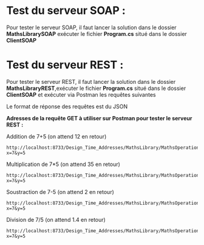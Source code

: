 # Test du serveur SOAP :

Pour tester le serveur SOAP, il faut lancer la solution dans le dossier **MathsLibrarySOAP** exécuter le fichier **Program.cs** situé dans le dossier **ClientSOAP**

# Test du serveur REST :

Pour tester le serveur REST, il faut lancer la solution dans le dossier **MathsLibraryREST**,exécuter le fichier **Program.cs** situé dans le dossier **ClientSOAP** et exécuter via Postman les requêtes suivantes

Le format de réponse des requêtes est du JSON

**Adresses de la requête GET à utiliser sur Postman pour tester le serveur REST :**

Addition de 7+5 (on attend  12 en retour)

    http://localhost:8733/Design_Time_Addresses/MathsLibrary/MathsOperations/Add?x=7&y=5
   
 Multiplication de 7*5 (on attend 35 en retour)

    http://localhost:8733/Design_Time_Addresses/MathsLibrary/MathsOperations/Mult?x=7&y=5

Soustraction de 7-5 (on attend 2 en retour)

    http://localhost:8733/Design_Time_Addresses/MathsLibrary/MathsOperations/Sub?x=7&y=5

Division de 7/5 (on attend 1.4 en retour)

    http://localhost:8733/Design_Time_Addresses/MathsLibrary/MathsOperations/Div?x=7&y=5
